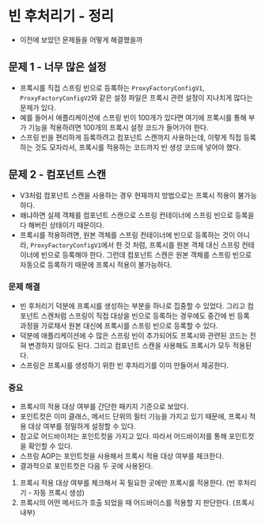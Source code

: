 # 빈 후처리기 - 정리
- 이전에 보았던 문제들을 어떻게 해결했을까
## 문제 1 - 너무 많은 설정
- 프록시를 직접 스프링 빈으로 등록하는 `ProxyFactoryConfigV1`, `ProxyFactoryConfigV2`와
같은 설정 파일은 프록시 관련 설정이 지나치게 많다는 문제가 있다.
- 예를 들어서 애플리케이션에 스프링 빈이 100개가 있다면 여기에 프록시를 통해 부가 기능을 적용하려면
100개의 프록시 설정 코드가 들어가야 한다.
- 스프링 빈을 편리하게 등록하려고 컴포넌트 스캔까지 사용하는데, 이렇게 직접 등록하는 것도 모자라서,
프록시를 적용하는 코드까지 빈 생성 코드에 넣어야 했다.

## 문제 2 - 컴포넌트 스캔
- V3처럼 컴포넌트 스캔을 사용하는 경우 현재까지 방법으로는 프록시 적용이 불가능하다.
- 왜냐하면 실제 객체를 컴포넌트 스캔으로 스프링 컨테이너에 스프링 빈으로 등록을 다 해버린 상태이기 때문이다.
- 프록시를 적용하려면, 원본 객체를 스프링 컨테이너에 빈으로 등록하는 것이 아니라,
`ProxyFactoryConfigV1`에서 한 것 처럼, 프록시를 원본 객체 대신 스프링 컨테이너에 빈으로
등록해야 한다. 그런데 컴포넌트 스캔은 원본 객체를 스프링 빈으로 자동으로 등록하기 때문에
  프록시 적용이 불가능하다.

### 문제 해결
- 빈 후처리기 덕분에 프록시를 생성하는 부분을 하나로 집중할 수 있었다. 그리고 컴포넌트 스캔처럼
스프링이 직접 대상을 빈으로 등록하는 경우에도 중간에 빈 등록 과정을 가로채서 원본 대신에 프록시를
스프링 빈으로 등록할 수 있다.
- 덕분에 애플리케이션에 수 많은 스프링 빈이 추가되어도 프록시와 관련된 코드는 전혀 변경하지 않아도 된다.
그리고 컴포넌트 스캔을 사용해도 프록시가 모두 적용된다.
- 스프링은 프록시를 생성하기 위한 빈 후처리기를 이미 만들어서 제공한다.

### 중요
- 프록시의 적용 대상 여부를 간단한 패키지 기준으로 보았다.
- 포인트컷은 이미 클래스, 메서드 단위의 필터 기능을 가지고 있기 때문에, 프록시 적용 대상 여부를
정밀하게 설정할 수 있다.
- 참고로 어드바이저는 포인트컷을 가지고 있다. 따라서 어드바이저를 통해 포인트컷을 확인할 수 있다.
- 스프링 AOP는 포인트컷을 사용해서 프록시 적용 대상 여부를 체크한다.
- 결과적으로 포인트컷은 다음 두 곳에 사용된다.
1. 프록시 적용 대상 여부를 체크해서 꼭 필요한 곳에만 프록시를 적용한다. 
   (빈 후처리기 - 자동 프록시 생성)
2. 프록시의 어떤 메서드가 호출 되었을 때 어드바이스를 적용할 지 판단한다. (프록시 내부)
